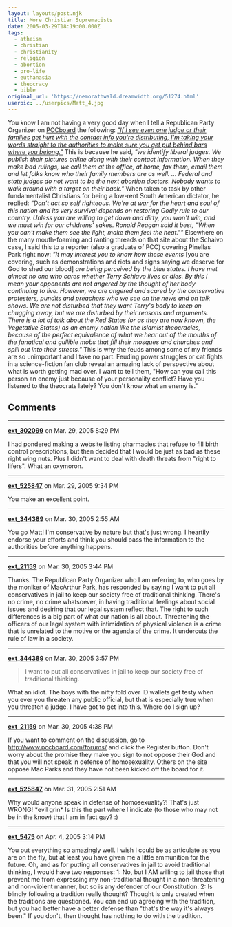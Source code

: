 ```yaml
---
layout: layouts/post.njk
title: More Christian Supremacists
date: 2005-03-29T18:19:00.000Z
tags:
  - atheism
  - christian
  - christianity
  - religion
  - abortion
  - pro-life
  - euthanasia
  - theocracy
  - bible
original_url: 'https://nemorathwald.dreamwidth.org/51274.html'
userpic: ../userpics/Matt_4.jpg
---
```

You know I am not having a very good day when I tell a Republican Party Organizer on [PCCboard](http://www.pccboard.com/) the following: [_"If I see even one judge or their families get hurt with the contact info you're distributing, I'm taking your words straight to the authorities to make sure you get put behind bars where you belong."_](http://www.pccboard.com/forums/showthread.php?s=&postid=244311) This is because he said, _"we identify liberal judges. We publish their pictures online along with their contact information. When they make bad rulings, we call them at the office, at home, fax them, email them and let folks know who their family members are as well. ... Federal and state judges do not want to be the next abortion doctors. Nobody wants to walk around with a target on their back."_ When taken to task by other fundamentalist Christians for being a low-rent South American dictator, he replied: _"Don't act so self righteous. We're at war for the heart and soul of this nation and its very survival depends on restoring Godly rule to our country. Unless you are willing to get down and dirty, you won't win, and we must win for our childrens' sakes. Ronald Reagan said it best, "When you can't make them see the light, make them feel the heat.""_ Elsewhere on the many mouth-foaming and ranting threads on that site about the Schaivo case, I said this to a reporter (also a graduate of PCC) covering Pinellas Park right now: _"It may interest you to know how these events_ \[you are covering, such as demonstrations and riots and signs saying we deserve for God to shed our blood\] _are being perceived by the blue states. I have met almost no one who cares whether Terry Schiavo lives or dies. By this I mean your opponents are not angered by the thought of her body continuing to live. However, we are angered and scared by the conservative protesters, pundits and preachers who we see on the news and on talk shows. We are not disturbed that they want Terry's body to keep on chugging away, but we are disturbed by their reasons and arguments. There is a lot of talk about the Red States (or as they are now known, the Vegetative States) as an enemy nation like the Islamist theocracies, because of the perfect equivalence of what we hear out of the mouths of the fanatical and gullible mobs that fill their mosques and churches and spill out into their streets."_ This is why the feuds among some of my friends are so unimportant and I take no part. Feuding power struggles or cat fights in a science-fiction fan club reveal an amazing lack of perspective about what is worth getting mad over. I want to tell them, "How can you call this person an enemy just because of your personality conflict? Have you listened to the theocrats lately? You don't know what an enemy is."

## Comments

---

**[ext_302099](https://www.dreamwidth.org/users/ext_302099)** on Mar. 29, 2005 8:29 PM

I had pondered making a website listing pharmacies that refuse to fill birth control prescriptions, but then decided that I would be just as bad as these right wing nuts. Plus I didn't want to deal with death threats from "right to lifers". What an oxymoron.

---

**[ext_525847](https://www.dreamwidth.org/users/ext_525847)** on Mar. 29, 2005 9:34 PM

You make an excellent point.

---

**[ext_344389](https://www.dreamwidth.org/users/ext_344389)** on Mar. 30, 2005 2:55 AM

You go Matt! I'm conservative by nature but that's just wrong. I heartily endorse your efforts and think you should pass the information to the authorities before anything happens.

---

**[ext_21159](https://www.dreamwidth.org/users/ext_21159)** on Mar. 30, 2005 3:44 PM

Thanks. The Republican Party Organizer who I am referring to, who goes by the moniker of MacArthur Park, has responded by saying I want to put all conservatives in jail to keep our society free of traditional thinking. There's no crime, no crime whatsoever, in having traditional feelings about social issues and desiring that our legal system reflect that. The right to such differences is a big part of what our nation is all about. Threatening the officers of our legal system with intimidation of physical violence is a crime that is unrelated to the motive or the agenda of the crime. It undercuts the rule of law in a society.

---

**[ext_344389](https://www.dreamwidth.org/users/ext_344389)** on Mar. 30, 2005 3:57 PM

> I want to put all conservatives in jail to keep our society free of traditional thinking.

What an idiot. The boys with the nifty fold over ID wallets get testy when you ever you threaten any public official, but that is especially true when you threaten a judge. I have got to get into this. Where do I sign up?

---

**[ext_21159](https://www.dreamwidth.org/users/ext_21159)** on Mar. 30, 2005 4:38 PM

If you want to comment on the discussion, go to http://www.pccboard.com/forums/ and click the Register button. Don't worry about the promise they make you sign to not oppose their God and that you will not speak in defense of homosexuality. Others on the site oppose Mac Parks and they have not been kicked off the board for it.

---

**[ext_525847](https://www.dreamwidth.org/users/ext_525847)** on Mar. 31, 2005 2:51 AM

Why would anyone speak in defense of homosexuality?! That's just WRONG! \*evil grin\* Is this the part where I indicate (to those who may not be in the know) that I am in fact gay? :)

---

**[ext_5475](https://www.dreamwidth.org/users/ext_5475)** on Apr. 4, 2005 3:14 PM

You put everything so amazingly well. I wish I could be as articulate as you are on the fly, but at least you have given me a little ammunition for the future. Oh, and as for putting all conservatives in jail to avoid traditional thinking, I would have two responses: 1: No, but I AM willing to jail those that prevent me from expressing my non-traditional thought in a non-threatening and non-violent manner, but so is any defender of our Constitution. 2: Is blindly following a tradition really thought? Thought is only created when the traditions are questioned. You can end up agreeing with the tradition, but you had better have a better defense than "that's the way it's always been." If you don't, then thought has nothing to do with the tradition.
